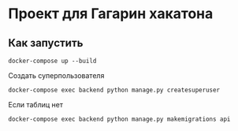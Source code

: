 # Проект для Гагарин хакатона
## Как запустить
`docker-compose up --build`

Создать суперпользователя

`docker-compose exec backend python manage.py createsuperuser`

Если таблиц нет

`docker-compose exec backend python manage.py makemigrations api`
